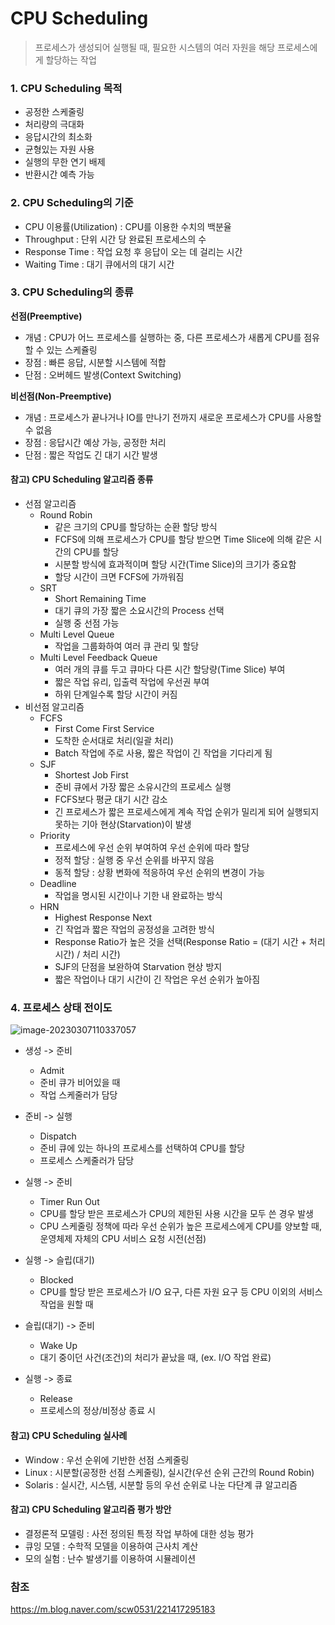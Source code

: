 # CPU Scheduling

> 프로세스가 생성되어 실행될 때, 필요한 시스템의 여러 자원을 해당 프로세스에게 할당하는 작업

### 1. CPU Scheduling 목적

- 공정한 스케줄링
- 처리량의 극대화
- 응답시간의 최소화
- 균형있는 자원 사용
- 실행의 무한 연기 배제
- 반환시간 예측 가능



### 2. CPU Scheduling의 기준

- CPU 이용률(Utilization) : CPU를 이용한 수치의 백분율
- Throughput : 단위 시간 당 완료된 프로세스의 수
- Response Time : 작업 요청 후 응답이 오는 데 걸리는 시간
- Waiting Time : 대기 큐에서의 대기 시간



### 3. CPU Scheduling의 종류

**선점(Preemptive)**

- 개념 : CPU가 어느 프로세스를 실행하는 중, 다른 프로세스가 새롭게 CPU를 점유할 수 있는 스케쥴링 
- 장점 : 빠른 응답, 시분할 시스템에 적합
- 단점 : 오버헤드 발생(Context Switching)

**비선점(Non-Preemptive)**

- 개념 : 프로세스가 끝나거나 IO를 만나기 전까지 새로운 프로세스가 CPU를 사용할 수 없음
- 장점 : 응답시간 예상 가능, 공정한 처리
- 단점 : 짧은 작업도 긴 대기 시간 발생



#### 참고) CPU Scheduling 알고리즘 종류

- 선점 알고리즘
  - Round Robin
    - 같은 크기의 CPU를 할당하는 순환 할당 방식
    - FCFS에 의해 프로세스가 CPU를 할당 받으면 Time Slice에 의해 같은 시간의 CPU를 할당
    - 시분할 방식에 효과적이며 할당 시간(Time Slice)의 크기가 중요함
    - 할당 시간이 크면 FCFS에 가까워짐
  - SRT
    - Short Remaining Time
    - 대기 큐의 가장 짧은 소요시간의 Process 선택
    - 실행 중 선점 가능
  - Multi Level Queue
    - 작업을 그룹화하여 여러 큐 관리 및 할당
  - Multi Level Feedback Queue
    - 여러 개의 큐를 두고 큐마다 다른 시간 할당량(Time Slice) 부여
    - 짧은 작업 유리, 입출력 작업에 우선권 부여
    - 하위 단계일수록 할당 시간이 커짐
- 비선점 알고리즘
  - FCFS
    - First Come First Service
    - 도착한 순서대로 처리(일괄 처리)
    - Batch 작업에 주로 사용, 짧은 작업이 긴 작업을 기다리게 됨
  - SJF
    - Shortest Job First
    - 준비 큐에서 가장 짧은 소유시간의 프로세스 실행
    - FCFS보다 평균 대기 시간 감소
    - 긴 프로세스가 짧은 프로세스에게 계속 작업 순위가 밀리게 되어 실행되지 못하는 기아 현상(Starvation)이 발생
  - Priority
    - 프로세스에 우선 순위 부여하여 우선 순위에 따라 할당
    - 정적 할당 : 실행 중 우선 순위를 바꾸지 않음
    - 동적 할당 : 상황 변화에 적응하여 우선 순위의 변경이 가능
  - Deadline 
    - 작업을 명시된 시간이나 기한 내 완료하는 방식
  - HRN
    - Highest Response Next
    - 긴 작업과 짧은 작업의 공정성을 고려한 방식
    - Response Ratio가 높은 것을 선택(Response Ratio = (대기 시간 + 처리 시간) / 처리 시간)
    - SJF의 단점을 보완하여 Starvation 현상 방지
    - 짧은 작업이나 대기 시간이 긴 작업은 우선 순위가 높아짐

### 4. 프로세스 상태 전이도

![image-20230307110337057](C:\Users\dongi\OneDrive\문서\SSAFY\dongind_oct\CS스터디\CS_Information_for_developer\OS\assets\image-20230307110337057.png)

- 생성 -> 준비
  - Admit
  - 준비 큐가 비어있을 때
  - 작업 스케줄러가 담당
- 준비 -> 실행
  - Dispatch
  - 준비 큐에 있는 하나의 프로세스를 선택하여 CPU를 할당
  - 프로세스 스케줄러가 담당
- 실행 -> 준비
  - Timer Run Out
  - CPU를 할당 받은 프로세스가 CPU의 제한된 사용 시간을 모두 쓴 경우 발생
  - CPU 스케줄링 정책에 따라 우선 순위가 높은 프로세스에게 CPU를 양보할 때, 운영체제 자체의 CPU 서비스 요청 시전(선점)

- 실행 -> 슬립(대기)
  - Blocked
  - CPU를 할당 받은 프로세스가 I/O 요구, 다른 자원 요구 등 CPU 이외의 서비스 작업을 원할 때
- 슬립(대기) -> 준비
  - Wake Up
  - 대기 중이던 사건(조건)의 처리가 끝났을 때, (ex. I/O 작업 완료)
- 실행 -> 종료
  - Release
  - 프로세스의 정상/비정상 종료 시





#### 참고) CPU Scheduling 실사례

- Window : 우선 순위에 기반한 선점 스케줄링
- Linux : 시분할(공정한 선점 스케줄링), 실시간(우선 순위 근간의 Round Robin)
- Solaris : 실시간, 시스템, 시분할 등의 우선 순위로 나눈 다단계 큐 알고리즘

#### 참고) CPU Scheduling 알고리즘 평가 방안

- 결정론적 모델링 : 사전 정의된 특정 작업 부하에 대한 성능 평가
- 큐잉 모델 : 수학적 모델을 이용하여 근사치 계산
- 모의 실험 : 난수 발생기를 이용하여 시뮬레이션



### 참조

https://m.blog.naver.com/scw0531/221417295183